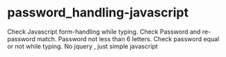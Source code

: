 # password_handling-javascript
Check Javascript form-handling while typing. Check Password and re-password match. Password not less than 6 letters. Check password equal or not while typing. No jquery , just simple javascript 
